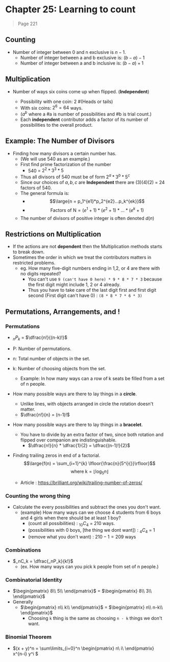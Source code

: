 # Chapter 25: Learning to count

> Page 221

## Counting

- Number of integer between 0 and n exclusive is $n-1$.
  - Number of integer between a and b exclusive is: $(b-a)-1$
  - Number of integer between a and b inclusive is: $(b-a)+1$

## Multiplication

- Number of ways six coins come up when flipped. (**Independent**)

  - Possibility with one coin: 2 #(Heads or tails)
  - With six coins:  $2^6 = 64$ ways.
  - ($a^b$ where a #a is number of possibilities and #b is trial count.)
  -  Each **independent** contributor adds a factor of its number of possibilities to the overall product.


## Example: The Number of Divisors

- Finding how many divisors a certain number has.
  - (We will use 540 as an example.)
  - First find prime factorization of the number
    - 540 = $2^2*3^3*5$
  - Thus all divisors of 540 must be of form $2^a*3^b*5^c$
  - Since our choices of $a, b, c$ are **Independent** there are $(3)(4)(2)$ = 24 factors of 540.
  - The general formula is:
    - $$\large{n = p_1^{e1}*p_2^{e2}...p_k^{ek}}$$
    - $$\text{Factors of N} = (e^1+1) *(e^2 + 1)* ... * (e^k+1)$$
  - The number of divisors of positive integer is often denoted $d(n)$

## Restrictions on Multiplication

- If the actions are not **dependent** then the Multiplication methods starts to break down.
- Sometimes the order in which we treat the contributors matters in restricted problems.
  - eg. How many five-digit numbers ending in 1,2, or 4 are there with no digits repeated?
    - You can't use `9 (can't have 0 here) * 9 * 8 * 7 * 3` because the first digit might include 1, 2 or 4 already.
    - Thus you have to take care of the last digit first and first digit second (First digit can't have 0) : `(8 * 8 * 7 * 6 * 3)`
## Permutations, Arrangements, and $!$

### Permutations

- $_nP_k$ = $\dfrac{n!}{(n-k)!}$
- P: Number of permutations.
- n: Total number of objects in the set.
- k: Number of choosing objects from the set.
  - Example: In how many ways can a row of k seats be filled from a set of n people.

- How many possible ways are there to lay things in a **circle**.

  - Unlike lines, with objects arranged in circle the rotation doesn't matter.
  - $\dfrac{n!}{n} = (n-1)!$

- How many possible ways are there to lay things in a **bracelet**.

  - You have to divide by an extra factor of two, since both rotation and flipped over companion are indistinguishable.
    - $\dfrac{n!}{n} * \dfrac{1}{2} = \dfrac{(n-1)!}{2}$

- Finding trailing zeros in end of a factorial.
  $$\large{f(n) = \sum_{i=1}^{k} \lfloor{\frac{n}{5^i}{}}\rfloor}$$
  $$\text{where k} = \lfloor{\log_5{n}}\rfloor$$
  - Article : https://brilliant.org/wiki/trailing-number-of-zeros/ 


### Counting the wrong thing

- Calculate the every possibilities and subtract the ones you don't want. 
  - (example) How many ways can we choose 4 students from 6 boys and 4 girls when there should be at least 1 boy?
    - (count all possibilities) : $_{10}C_4$ = 210 ways.
    - (possibilities with 0 boys, [the thing we dont want]) : $_4C_{4}$ = 1
    - (remove what you don't want) : $210 - 1 = 209$ ways
### Combinations

- $_nC_k = \dfrac{_nP_k}{k!}$
  - (ex. How many ways can you pick k people from set of n people.)

### Combinatorial Identity

- $\begin{pmatrix} 8\\ 5\\ \end{pmatrix}$ = $\begin{pmatrix} 8\\ 3\\ \end{pmatrix}$
- Generally
  - $\begin{pmatrix} n\\ k\\ \end{pmatrix}$ = $\begin{pmatrix} n\\ n-k\\ \end{pmatrix}$
    - Choosing `k` thing is the same as choosing `n - k` things we don't want.


### Binomial Theorem

- $(x + y)^n = \sum\limits_{i=0}^n \begin{pmatrix} n\\ i\\ \end{pmatrix} x^{n-i} y^i $

